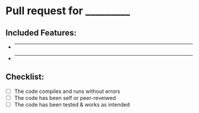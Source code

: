 # Pull request for _________

## Included Features:

- ___
- ___

## Checklist:

- [ ] The code compiles and runs without errors
- [ ] The code has been self or peer-reveiwed
- [ ] The code has been tested & works as intended